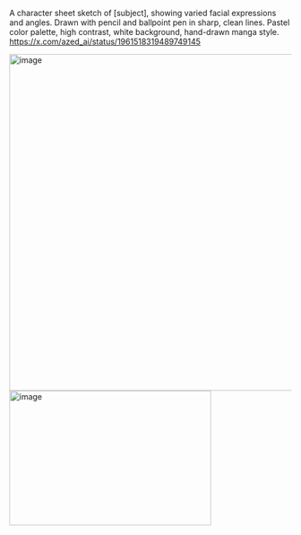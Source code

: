 
A character sheet sketch of [subject], showing varied facial expressions and angles. Drawn with pencil and ballpoint pen in sharp, clean lines. Pastel color palette, high contrast, white background, hand-drawn manga style.
https://x.com/azed_ai/status/1961518319489749145

<img width="900" height="600" alt="image" src="https://github.com/user-attachments/assets/0564b0dd-42c2-481e-9f24-2b712c46ff8b" />

<img width="360" height="240" alt="image" src="https://github.com/user-attachments/assets/db7c3cf6-6e95-42f7-8582-57582216f9fe" />
